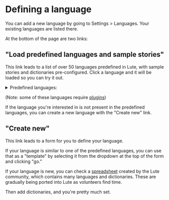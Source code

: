 # Defining a language

You can add a new language by going to Settings > Languages.  Your existing languages are listed there.

At the bottom of the page are two links:

## "Load predefined languages and sample stories"

This link leads to a list of over 50 languages predefined in Lute, with sample stories and dictionaries pre-configured.  Click a language and it will be loaded so you can try it out.

<details>
<summary>Predefined languages:</summary>

* Afrikaans
* Ainu
* Albanian
* Amharic
* Arabic
* Armenian
* Azerbaijani
* Basque
* Belarusian
* Bengali
* Bosnian
* Breton
* Bulgarian
* Catalan
* Classical Chinese
* Croatian
* Czech
* Danish
* Dutch
* English
* Esperanto
* Estonian
* Farsi
* Finnish
* French
* Galician
* Georgian
* German
* Gothic
* Greek
* Hebrew
* Hindi
* Hungarian
* Icelandic
* Indonesian
* Italian
* Japanese
* Kazakh
* Khmer
* Latin
* Latvian
* Lithuanian
* Macedonian
* Mandarin Chinese
* Nahuatl
* Navajo
* Norwegian
* Okinawan
* Polish
* Portuguese
* Punjabi
* Romanian
* Russian
* Sanskrit
* Serbian
* Slovak
* Slovene
* Spanish
* Swahili
* Swedish
* Thai
* Tibetan
* Turkish
* Ukrainian
* Vietnamese

(This list was generated from `generate_language_listing.py` in the [Lute language defs repo](https://github.com/LuteOrg/lute-language-defs))
</details>

(Note: some of these languages require [plugins](../../install/plugins.html))

If the language you're interested in is not present in the predefined languages, you can create a new language with the "Create new" link.

## "Create new"

This link leads to a form for you to define your language.

If your language is similar to one of the predefined languages, you can use that as a "template" by selecting it from the dropdown at the top of the form and clicking "go."

If your language is new, you can check a [spreadsheet](https://docs.google.com/spreadsheets/d/1iBSwsKI-57HpjnNP8holmk_HDmjh16i5V_G8HJ-oNHY/edit#gid=1003964927) created by the Lute community, which contains many languages and dictionaries.  These are gradually being ported into Lute as volunteers find time.

Then add dictionaries, and you're pretty much set.